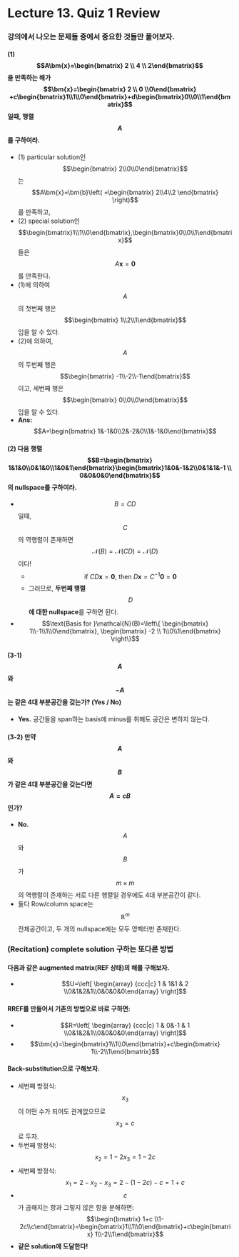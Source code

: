 # Lecture 13. Quiz 1 Review

### 강의에서 나오는 문제들 중에서 중요한 것들만 풀어보자.

#### \(1\)$$A\bm{x}=\begin{bmatrix} 2 \\ 4 \\ 2\end{bmatrix}$$을 만족하는 해가 $$\bm{x}=\begin{bmatrix} 2 \\ 0 \\0\end{bmatrix} +c\begin{bmatrix}1\\1\\0\end{bmatrix}+d\begin{bmatrix}0\\0\\1\end{bmatrix}$$일때, 행렬 $$A$$를 구하여라. 

* \(1\) particular solution인 $$\begin{bmatrix} 2\\0\\0\end{bmatrix}$$는 $$A\bm{x}=\bm{b}\left( =\begin{bmatrix} 2\\4\\2 \end{bmatrix} \right)$$를 만족하고,
* \(2\) special solution인 $$\begin{bmatrix}1\\1\\0\end{bmatrix},\begin{bmatrix}0\\0\\1\end{bmatrix}$$ 들은 $$A\bm{x}=\bm{0}$$를 만족한다. 
* \(1\)에 의하여 $$A$$의 첫번째 행은 $$\begin{bmatrix} 1\\2\\1\end{bmatrix}$$임을 알 수 있다. 
* \(2\)에 의하여, $$A$$의 두번째 행은 $$\begin{bmatrix} -1\\-2\\-1\end{bmatrix}$$ 이고, 세번째 행은 $$\begin{bmatrix} 0\\0\\0\end{bmatrix}$$ 임을 알 수 있다. 
* **Ans:** $$A=\begin{bmatrix} 1&-1&0\\2&-2&0\\1&-1&0\end{bmatrix}$$

#### \(2\) 다음 행렬 $$B=\begin{bmatrix} 1&1&0\\0&1&0\\1&0&1\end{bmatrix}\begin{bmatrix}1&0&-1&2\\0&1&1&-1 \\ 0&0&0&0\end{bmatrix}$$의 nullspace를 구하여라.

* $$B=CD$$일때, $$C$$의 역행렬이 존재하면 $$\mathcal{N}(B)=\mathcal{N}(CD)=\mathcal{N}(D)$$이다!
  * $$\text{if }CD\bm{x}=\bm{0} \text{, then } D\bm{x}=C^{-1}\bm{0}=\bm{0}$$
  * 그러므로,  **두번째 행렬**$$D$$**에 대한 nullspace**를 구하면 된다.  
* $$\text{Basis for }\mathcal{N}(B)=\left\{ \begin{bmatrix} 1\\-1\\1\\0\end{bmatrix}, \begin{bmatrix} -2 \\ 1\\0\\1\end{bmatrix} \right\}$$

#### \(3-1\)$$A$$와 $$-A$$는 같은 4대 부분공간을 갖는가? \(Yes / No\)

* **Yes.** 공간들을 span하는 basis에 minus를 취해도 공간은 변하지 않는다. 

#### \(3-2\) 만약 $$A$$와 $$B$$가 같은 4대 부분공간을 갖는다면 $$A=cB$$인가? 

* **No.** $$A$$와 $$B$$가 $$m\times m$$의 역행렬이 존재하는 서로 다른 행렬일 경우에도 4대 부분공간이 같다. 
* 둘다 Row/column space는 $$\mathbb{R}^m$$ 전체공간이고, 두 개의 nullspace에는 모두 영벡터만 존재한다. 

### \(Recitation\) complete solution 구하는 또다른 방법

#### 다음과 같은 augmented matrix\(REF 상태\)의 해를 구해보자.  

* $$U=\left[ \begin{array} {ccc|c} 1 & 1&1 & 2 \\0&1&2&1\\0&0&0&0\end{array} \right]$$ 

#### RREF를 만들어서 기존의 방법으로 바로 구하면: 

* $$R=\left[ \begin{array} {ccc|c} 1 & 0&-1 & 1 \\0&1&2&1\\0&0&0&0\end{array} \right]$$
* $$\bm{x}=\begin{bmatrix}1\\1\\0\end{bmatrix}+c\begin{bmatrix} 1\\-2\\1\end{bmatrix}$$

#### Back-substitution으로 구해보자.

* 세번째 방정식: $$x_3$$이 어떤 수가 되어도 관계없으므로 $$x_3=c$$로 두자. 
* 두번째 방정식: $$x_2=1-2x_3=1-2c$$ 
* 세번째 방정식: $$x_1=2-x_2-x_3=2-(1-2c)-c=1+c$$
* $$c$$가 곱해지는 항과 그렇지 않은 항을 분해하면: $$\begin{bmatrix} 1+c \\1-2c\\c\end{bmatrix}=\begin{bmatrix}1\\1\\0\end{bmatrix}+c\begin{bmatrix} 1\\-2\\1\end{bmatrix}$$
* **같은 solution에 도달한다!**





